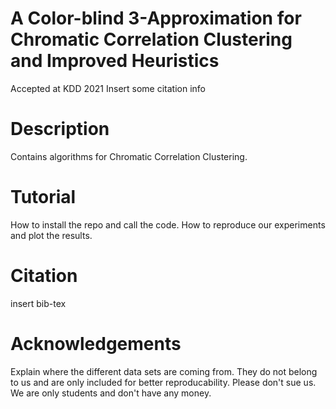 # A Color-blind 3-Approximation for Chromatic Correlation Clustering and Improved Heuristics
Accepted at KDD 2021
Insert some citation info

# Description
Contains algorithms for Chromatic Correlation Clustering.

# Tutorial
How to install the repo and call the code. How to reproduce our experiments and plot the results.

# Citation
insert bib-tex

# Acknowledgements
Explain where the different data sets are coming from. They do not belong to us and are only included for better reproducability. Please don't sue us. We are only students and don't have any money.
